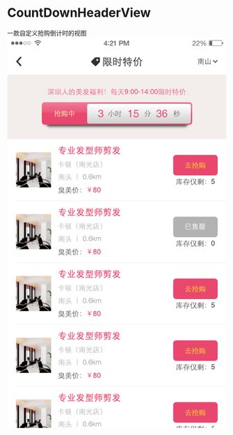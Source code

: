 # CountDownHeaderView
一款自定义抢购倒计时的视图
![](https://github.com/tukzi/CountDownHeaderView/blob/master/CMCountDownHeaderView/Images.xcassets/%E9%A1%B9%E7%9B%AE%E5%88%97%E8%A1%A8-%E9%99%90%E6%97%B6%E7%89%B9%E4%BB%B7%EF%BC%88%E6%8A%A2%E8%B4%AD%E4%B8%AD%EF%BC%89.imageset/%E9%A1%B9%E7%9B%AE%E5%88%97%E8%A1%A8-%E9%99%90%E6%97%B6%E7%89%B9%E4%BB%B7%EF%BC%88%E6%8A%A2%E8%B4%AD%E4%B8%AD%EF%BC%89.png?raw=true)  


